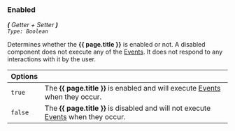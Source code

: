 ### Enabled  
_**\(** Getter + Setter **\)**  
`Type: Boolean`_ 

Determines whether the **{{ page.title }}** is enabled or not. A disabled component does not execute
any of the [Events](#events). It does not respond to any interactions with it by the user.

Options              | []()
-------------------- | ------------
`true `              | The **{{ page.title }}** is enabled and will execute [Events](#events) when they occur.
`false `             | The **{{ page.title }}** is disabled and will not execute [Events](#events) when they occur.
